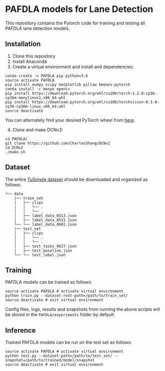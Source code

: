 # PAFDLA models for Lane Detection

This repository contains the Pytorch code for training and testing all PAFDLA lane detection models.

## Installation
1) Clone this repository
2) Install Anaconda
3) Create a virtual environment and install and dependencies:
```shell
conda create -n PAFDLA pip python=3.6
source activate PAFDLA
pip install numpy scipy matplotlib pillow kmeans-pytorch
conda install -c menpo opencv
pip install https://download.pytorch.org/whl/cu100/torch-1.2.0-cp36-cp36m-manylinux1_x86_64.whl
pip install https://download.pytorch.org/whl/cu100/torchvision-0.3.0-cp36-cp36m-linux_x86_64.whl
source deactivate
```
You can alternately find your desired PyTorch wheel from [here](https://download.pytorch.org/whl/torch_stable.html).

4) Clone and make DCNv2:
```shell
cd PAFDLA/
git clone https://github.com/CharlesShang/DCNv2
cd DCNv2
./make.sh
```

## Dataset
The entire [TuSimple dataset](https://github.com/TuSimple/tusimple-benchmark/issues/3) should be downloaded and organized as follows:
```plain
└── data
    |── train_set
    |   ├── clips
    |   |   └── .
    |   |   └── .
    |   ├── label_data_0313.json
    |   ├── label_data_0531.json
    └── └── label_data_0601.json
    |── test_set
    |   ├── clips
    |   |   └── .
    |   |   └── .
    |   ├── test_tasks_0627.json
    |   ├── test_baseline.json
    └── └── test_label.json
```

## Training
PAFDLA models can be trained as follows:
```shell
source activate PAFDLA # activate virtual environment
python train.py --dataset-root-path=/path/to/train_set/
source deactivate # exit virtual environment
```
Config files, logs, results and snapshots from running the above scripts will be stored in the `PAFDLA/experiments` folder by default.

## Inference
Trained PAFDLA models can be run on the test set as follows:
```shell
source activate PAFDLA # activate virtual environment
python test.py --dataset-path=/path/to/test_set/ --snapshot=/path/to/trained/model/snapshot
source deactivate # exit virtual environment
```
